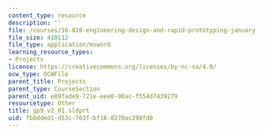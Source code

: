 ```yaml
---
content_type: resource
description: ''
file: /courses/16-810-engineering-design-and-rapid-prototyping-january-iap-2005/fbbdded1d53c763fbf168270ac298fd0_gp9_v2_01.sldprt
file_size: 410112
file_type: application/msword
learning_resource_types:
- Projects
license: https://creativecommons.org/licenses/by-nc-sa/4.0/
ocw_type: OCWFile
parent_title: Projects
parent_type: CourseSection
parent_uid: e89fade9-721e-eee0-98ac-f554d7439279
resourcetype: Other
title: gp9_v2_01.sldprt
uid: fbbdded1-d53c-763f-bf16-8270ac298fd0
---
```

